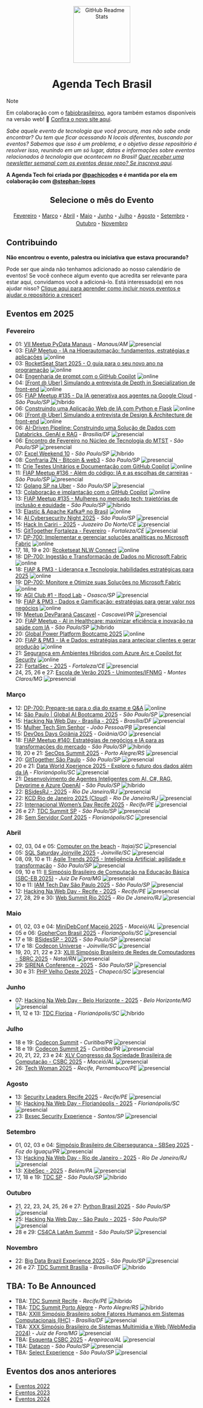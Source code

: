 <p class="header" align="center">
 <img width="150px" src="https://raw.githubusercontent.com/Abacatinhos/agenda-tech-brasil/main/assets/abacatinhos.svg" align="center" alt="GitHub Readme Stats" />
 <h1 align="center">Agenda Tech Brasil</h1> 
</p>

> [!NOTE]  
> Em colaboração com o [fabiobrasileiroo](https://github.com/fabiobrasileiroo), agora também estamos disponíveis na versão web! 🎉 [Confira o novo site aqui](https://agenda-tech-brasil-site.js.org/).

_Sabe aquele evento de tecnologia que você procura, mas não sabe onde encontrar? Ou tem que ficar acessando N locais diferentes, buscando por eventos? Sabemos que isso é um problema, e o objetivo desse repositório é resolver isso, reunindo em um só lugar, datas e informações sobre eventos relacionados à tecnologia que acontecem no Brasil! [Quer receber uma newsletter semanal com os eventos desse repo? Se inscreva aqui](https://www.linkedin.com/newsletters/agenda-tech-7235284852013494272/)._

**A Agenda Tech foi criada por [@pachicodes](https://www.linkedin.com/in/pachicodes/) e é mantida por ela em colaboração com  [@stephan-lopes](https://github.com/stephan-lopes)**

<h2 align="center">Selecione o mês do Evento</h2>
<p class="navigation" align="center">
<a href="#fevereiro">Fevereiro</a>・<a href="#março">Março</a>・<a href="#abril">Abril</a>・<a href="#maio">Maio</a>・<a href="#junho">Junho</a>・<a href="#julho">Julho</a>・<a href="#agosto">Agosto</a>・<a href="#setembro">Setembro</a>・<a href="#outubro">Outubro</a>・<a href="#novembro">Novembro</a></p>

## Contribuindo

**Não encontrou o evento, palestra ou iniciativa que estava procurando?**

Pode ser que ainda não tenhamos adicionado ao nosso calendário de eventos! Se você conhece algum evento que acredita ser relevante para estar aqui, convidamos você a adicioná-lo. Está interessado(a) em nos ajudar nisso? [Clique aqui para aprender como incluir novos eventos e ajudar o repositório a crescer!](https://github.com/Abacatinhos/agenda-tech-brasil/blob/master/CONTRIBUTING.md)

## Eventos em 2025
<!-- ANO2025:START -->
### Fevereiro
<!-- FEVEREIRO:START -->
- 01: [VII Meetup PyData Manaus](https://www.even3.com.br/pydata-manaus/) - _Manaus/AM_ ![presencial]
- 03: [FIAP Meetup - IA na Hiperautomação: fundamentos, estratégias e aplicações](https://www.meetup.com/fiapmeetups/events/304541695) ![online]
- 03: [RocketSeat Start 2025 - O guia para o seu novo ano na programação](https://rocketseat.com.br/eventos/start/convite/veridiana-4585) ![online]
- 04: [Engenharia de prompt com o GitHub Copilot](https://www.meetup.com/microsoft-reactor-sao-paulo/events/305019531) ![online]
- 04: [[Front @ Uber] Simulando a entrevista de Depth in Specialization de front-end](https://www.meetup.com/uber-tech-latam/events/305607351/) ![online]
- 05: [FIAP Meetup #135 - Da IA generativa aos agentes na Google Cloud](https://www.meetup.com/fiapmeetups/events/305753577) - _São Paulo/SP_ ![híbrido]
- 06: [Construindo uma Aplicação Web de IA com Python e Flask](https://www.meetup.com/microsoft-reactor-sao-paulo/events/305033025) ![online]
- 06: [[Front @ Uber] Simulando a entrevista de Design & Architecture de front-end](https://www.meetup.com/uber-tech-latam/events/305607442) ![online]
- 06: [AI-Driven Pipeline: Construindo uma Solução de Dados com Databricks, GenAI e RAG](https://www.meetup.com/engenharia-dados-academy/events/305898094) - _Brasilia/DF_ ![presencial]
- 06: [Encontro de Fevereiro no Núcleo de Tecnologia do MTST](https://www.meetup.com/grupy-sp/events/305843538) - _São Paulo/SP_ ![presencial]
- 07: [Excel Weekend 10](https://www.meetup.com/microsoft-reactor-sao-paulo/events/305401582) - _São Paulo/SP_ ![híbrido]
- 08: [Confraria ZN - Bitcoin & web3](https://www.meetup.com/confrariaweb3/events/306059999) - _São Paulo/SP_ ![presencial]
- 11: [Crie Testes Unitários e Documentação com GitHub Copilot](https://www.meetup.com/microsoft-reactor-sao-paulo/events/305033451) ![online]
- 11: [FIAP Meetup #136 - Além do código: IA e as escolhas de carreiras](https://www.meetup.com/fiapmeetups/events/305991139/) - _São Paulo/SP_ ![presencial]
- 12: [Golang SP na Uber](https://www.meetup.com/golangbr/events/305810241/) - _São Paulo/SP_ ![presencial]
- 13: [Colaboração e implantação com o GitHub Copilot](https://www.meetup.com/microsoft-reactor-sao-paulo/events/305033642/) ![online]
- 13: [FIAP Meetup #135 - Mulheres no mercado tech: trajetórias de inclusão e equidade](https://www.meetup.com/fiapmeetups/events/305594436/) - _São Paulo/SP_ ![híbrido]
- 13: [Elastic & Apache Kafka® no Brasil](https://www.meetup.com/elastic-brasil-virtual/events/305768639/?eventid=305768639) ![online]
- 14: [AI Cybersecurity Night 2025](https://www.meetup.com/pt-br/dotnet-sao-paulo/events/306010495/) - _São Paulo/SP_ ![presencial]
- 15: [Hack In Cariri - 2025](https://www.sympla.com.br/evento/hack-in-cariri-2025/2719344) - _Juazeiro Do Norte/CE_ ![presencial]
- 15: [GitTogether Fortaleza - Fevereiro](https://www.meetup.com/gittogether-brasil/events/306097512) - _Fortaleza/CE_ ![presencial]
- 17: [DP-700: Implementar e gerenciar soluções analíticas no Microsoft Fabric](https://www.meetup.com/microsoft-reactor-sao-paulo/events/305759596) ![online]
- 17, 18, 19 e 20: [Rcoketseat NLW Connect](https://rocketseat.com.br/eventos/nlw/convite/veridiana-6753) ![online]
- 18: [DP-700: Ingestão e Transformação de Dados no Microsoft Fabric](https://www.meetup.com/microsoft-reactor-sao-paulo/events/305761075) ![online]
- 18: [FIAP & PM3 - Liderança e Tecnologia: habilidades estratégicas para 2025](https://www.meetup.com/fiapmeetups/events/306121586) ![online]
- 19: [DP-700: Monitore e Otimize suas Soluções no Microsoft Fabric](https://www.meetup.com/microsoft-reactor-sao-paulo/events/305761164) ![online]
- 19: [AGI Club #1 - Ifood Lab](https://lu.ma/si2mn42p?_bhlid=0d188da526f838daf35ae1a033ae0eca41614623&utm_campaign=o-novo-ataque-da-openai-na-automacao-do-trabalho&utm_medium=newsletter&utm_source=www.datahackers.news) - _Osasco/SP_ ![presencial]
- 19: [FIAP & PM3 - Dados e Gamificação: estratégias para gerar valor nos negócios](https://www.meetup.com/fiapmeetups/events/306134905) ![online]
- 19: [Meetup DevParaná Cascavel](https://www.meetup.com/developerparana/events/306141325) - _Cascavel/PR_ ![presencial]
- 20: [FIAP Meetup - AI in Healthcare: maximizar eficiência e inovação na saúde com IA](https://www.meetup.com/fiapmeetups/events/304567086) - _São Paulo/SP_ ![híbrido]
- 20: [Global Power Platform Bootcamp 2025](https://www.meetup.com/microsoft-reactor-sao-paulo/events/305920866) ![online]
- 20: [FIAP & PM3 - IA e Dados: estratégias para antecipar clientes e gerar produção](https://www.meetup.com/fiapmeetups/events/306137804) ![online]
- 21: [Segurança em Ambientes Híbridos com Azure Arc e Copilot for Security](https://www.meetup.com/microsoft-reactor-sao-paulo/events/305650975) ![online]
- 22: [FortalSec - 2025](https://www.fortalsec.com.br/) - _Fortaleza/CE_ ![presencial]
- 24, 25, 26 e 27: [Escola de Verão 2025 - Unimontes/IFNMG](https://2025.escoladeverao.com.br/) - _Montes Claros/MG_ ![presencial]
<!-- FEVEREIRO:END -->
### Março
<!-- MARÇO:START -->
- 12: [DP-700: Prepare-se para o dia do exame e Q&A](https://www.meetup.com/microsoft-reactor-sao-paulo/events/305761207) ![online]
- 14: [São Paulo | Global AI Bootcamp 2025](https://www.meetup.com/microsoft-reactor-sao-paulo/events/306171333) - _São Paulo/SP_ ![presencial]
- 15: [Hacking Na Web Day - Brasília - 2025](https://www.instagram.com/hackingnawebday/p/dayipmguorj/) - _Brasília/DF_ ![presencial]
- 15: [Mulher Tech Sim Senhor](https://www.mulhertechsimsr.com.br/) - _João Pessoa/PB_ ![presencial]
- 15: [DevOps Days Goiânia 2025](https://devopsdays.org/events/2025-goiania/welcome/) - _Goiânia/GO_ ![presencial]
- 18: [FIAP Meetup #140: Estratégias de negócios e IA para as transformações do mercado](https://www.meetup.com/fiapmeetups/events/306105463) - _São Paulo/SP_ ![híbrido]
- 19, 20 e 21: [SecOps Summit 2025](https://www.secopssummit.com.br/) - _Porto Alegre/RS_ ![presencial]
- 20: [GitTogether São Paulo](https://www.meetup.com/gittogether-brasil/events/306033353) - _São Paulo/SP_ ![presencial]
- 20 e 21: [Data World Xperience 2025 - Explore o futuro dos dados além da IA](https://dwxperience.com.br/) - _Florianópolis/SC_ ![presencial]
- 21: [Desenvolvimento de Agentes Inteligentes com AI, C#, RAG, Devprime e Azure OpenAI](https://www.meetup.com/microsoft-reactor-sao-paulo/events/306159218) - _São Paulo/SP_ ![híbrido]
- 22: [BSidesRJ - 2025](https://bsidesrj.com.br/) - _Rio De Janeiro/RJ_ ![presencial]
- 22: [KCD Rio de Janeiro 2025 (Cloud)](https://community.cncf.io/kcd-brasil/) - _Rio De Janeiro/RJ_ ![presencial]
- 22: [Internacional Women’s Day Recife 2025](https://www.instagram.com/wtmrecife/) - _Recife/PE_ ![presencial]
- 26 e 27: [TDC Summit SP](https://thedevconf.com/tdc/2025/summit-sao-paulo/) - _São Paulo/SP_ ![presencial]
- 28: [Sem Servidor Conf 2025](https://semservidor.com.br/sem-servidor-conf/) - _Florianópolis/SC_ ![presencial]
<!-- MARÇO:END -->
### Abril
<!-- ABRIL:START -->
- 02, 03, 04 e 05: [Computer on the beach](https://computeronthebeach.com.br/) - _Itajaí/SC_ ![presencial]
- 05: [SQL Saturday Joinville 2025](https://comunidado.com.br) - _Joinville/SC_ ![presencial]
- 08, 09, 10 e 11: [Agile Trends 2025 - Inteligência Artificial: agilidade e transformação](https://agiletrendsbr.com/) - _São Paulo/SP_ ![presencial]
- 09, 10 e 11: [II Simpósio Brasileiro de Computação na Educação Básica (SBC-EB 2025)](https://www.educompbrasil.org/simposio/2025/sbc-eb) - _Juiz De Fora/MG_ ![presencial]
- 10 e 11: [IAM Tech Day São Paulo 2025](https://iamtechday.org/eventos/iam-tech-day-sao-paulo-abril-2025-presencial) - _São Paulo/SP_ ![presencial]
- 12: [Hacking Na Web Day - Recife - 2025](https://www.instagram.com/hackingnawebday/p/dayipmguorj/) - _Recife/PE_ ![presencial]
- 27, 28, 29 e 30: [Web Summit Rio 2025](https://rio.websummit.com/) - _Rio De Janeiro/RJ_ ![presencial]
<!-- ABRIL:END -->
### Maio
<!-- MAIO:START -->
- 01, 02, 03 e 04: [MiniDebConf Maceió 2025](https://maceio.mini.debconf.org/) - _Maceió/AL_ ![presencial]
- 05 e 06: [GopherCon Brasil 2025](https://www.blueticket.com.br/evento/35079/gophercon-brasil-2025) - _Florianópolis/SC_ ![presencial]
- 17 e 18: [BSidesSP - 2025](https://securitybsides.com.br/) - _São Paulo/SP_ ![presencial]
- 17 e 18: [Codecon Universe](https://codecon.dev/universe) - _Joinville/SC_ ![presencial]
- 19, 20, 21, 22 e 23: [XLIII Simpósio Brasileiro de Redes de Computadores - SBRC 2025](https://sbrc.sbc.org.br/2025) - _Natal/RN_ ![presencial]
- 29: [SIRENA Conference - 2025](https://www.instagram.com/sirena.conference/) - _São Paulo/SP_ ![presencial]
- 30 e 31: [PHP Velho Oeste 2025](https://phpvelhoeste.com.br/) - _Chapecó/SC_ ![presencial]
<!-- MAIO:END -->
### Junho
<!-- JUNHO:START -->
- 07: [Hacking Na Web Day - Belo Horizonte - 2025](https://www.instagram.com/hackingnawebday/p/dayipmguorj/) - _Belo Horizonte/MG_ ![presencial]
- 11, 12 e 13: [TDC Floripa](https://thedevconf.com/tdc/2025/florianopolis/) - _Florianópolis/SC_ ![híbrido]
<!-- JUNHO:END -->
### Julho
<!-- JULHO:START -->
- 18 e 19: [Codecon Summit](https://codecon.dev/summit) - _Curitiba/PR_ ![presencial]
- 18 e 19: [Codecon Summit 25](https://eventos.codecon.dev/codecon-summit-25/) - _Curitiba/PR_ ![presencial]
- 20, 21, 22, 23 e 24: [XLV Congresso da Sociedade Brasileira de Computação - CSBC 2025](https://csbc.sbc.org.br/2025/) - _Maceió/AL_ ![presencial]
- 26: [Tech Woman 2025](https://www.instagram.com/techwoman.rec/) - _Recife, Pernambuco/PE_ ![presencial]
<!-- JULHO:END -->
### Agosto
<!-- AGOSTO:START -->
- 13: [Security Leaders Recife 2025](https://securityleaders.com.br/eventos/security-leaders-recife-2025/) - _Recife/PE_ ![presencial]
- 16: [Hacking Na Web Day - Florianópolis - 2025](https://www.instagram.com/hackingnawebday/p/dayipmguorj/) - _Florianópolis/SC_ ![presencial]
- 23: [Bxsec Security Experience](https://www.instagram.com/bxsec/) - _Santos/SP_ ![presencial]
<!-- AGOSTO:END -->
### Setembro
<!-- SETEMBRO:START -->
- 01, 02, 03 e 04: [Simpósio Brasileiro de Cibersegurança - SBSeg 2025](https://sbseg2025.ppgia.pucpr.br/) - _Foz do Iguaçu/PR_ ![presencial]
- 13: [Hacking Na Web Day - Rio de Janeiro - 2025](https://www.instagram.com/hackingnawebday/p/dayipmguorj/) - _Rio De Janeiro/RJ_ ![presencial]
- 13: [XibéSec - 2025](https://www.instagram.com/xibesec/) - _Belém/PA_ ![presencial]
- 17, 18 e 19: [TDC SP](https://thedevconf.com/tdc/2025/sao-paulo/) - _São Paulo/SP_ ![híbrido]
<!-- SETEMBRO:END -->
### Outubro
<!-- OUTUBRO:START -->
- 21, 22, 23, 24, 25, 26 e 27: [Python Brasil 2025](https://2025.pythonbrasil.org.br/) - _São Paulo/SP_ ![presencial]
- 25: [Hacking Na Web Day - São Paulo - 2025](https://www.instagram.com/hackingnawebday/p/dayipmguorj/) - _São Paulo/SP_ ![presencial]
- 28 e 29: [CS4CA LatAm Summit](https://latam.cs4ca.com/) - _São Paulo/SP_ ![presencial]
<!-- OUTUBRO:END -->
### Novembro
<!-- NOVEMBRO:START -->
- 22: [Big Data Brazil Experience 2025](https://www.sympla.com.br/evento/big-data-brazil-experience-2025/2571633) - _São Paulo/SP_ ![presencial]
- 26 e 27: [TDC Summit Brasília](https://thedevconf.com/tdc/2025/summit-brasilia/) - _Brasília/DF_ ![híbrido]
<!-- NOVEMBRO:END -->
<!-- ANO2025:END -->

## TBA: To Be Announced
<!-- Essa seção são de eventos que estão previstos para acontecer no ano mas ainda não tem mês, ou dia definidos -->
<!-- TBA:START -->
- TBA: [TDC Summit Recife](https://thedevconf.com/tdc/2024/summit-recife/) - _Recife/PE_ ![híbrido]
- TBA: [TDC Summit Porto Alegre](https://thedevconf.com/tdc/2024/summit-porto-alegre/) - _Porto Alegre/RS_ ![híbrido]
- TBA: [XXIII Simpósio Brasileiro sobre Fatores Humanos em Sistemas Computacionais (IHC)](https://www.sbc.org.br/eventos/calendario-de-eventos/evento/657/xxiii-simposio-brasileiro-sobre-fatores-humanos-em-sistemas-computacionais-ihc) - _Brasília/DF_ ![presencial]
- TBA: [XXX Simpósio Brasileiro de Sistemas Multimídia e Web (WebMedia 2024)](https://www.sbc.org.br/eventos/calendario-de-eventos/evento/669/xxx-simposio-brasileiro-de-sistemas-multimidia-e-web-webmedia-2024) - _Juiz de Fora/MG_ ![presencial]
- TBA: [Esquenta CSBC 2025](https://csbc.sbc.org.br/2025/) - _Arapiraca/AL_ ![presencial]
- TBA: [Datacon](https://codecon.dev/datacon) - _São Paulo/SP_ ![presencial]
- TBA: [Select Experience](https://codecon.dev/select) - _São Paulo/SP_ ![presencial]
<!-- TBA:END -->

## Eventos dos anos anteriores

- [Eventos 2022](https://github.com/Abacatinhos/eventos-tech-brasil/blob/main/arquivo/2022.md)
- [Eventos 2023](https://github.com/Abacatinhos/eventos-tech-brasil/blob/main/arquivo/2023.md)
- [Eventos 2024](https://github.com/Abacatinhos/eventos-tech-brasil/blob/main/arquivo/2024.md)

<!--LINK DAS BADGES:START-->

[presencial]: https://img.shields.io/static/v1?label=&message=presencial&color=blue
[híbrido]: https://img.shields.io/static/v1?label=&message=h%C3%ADbrido&color=red
[online]: https://img.shields.io/static/v1?label=&message=online&color=purple

<!--LINK DAS BADGES:END-->